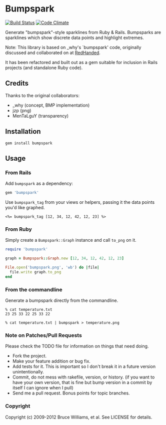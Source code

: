 Bumpspark
=========

[![Build Status](https://travis-ci.org/bruce/bumpspark.png)](https://travis-ci.org/bruce/bumpspark)
[![Code Climate](https://codeclimate.com/badge.png)](https://codeclimate.com/github/bruce/bumpspark)

Generate "bumpspark"-style sparklines from Ruby & Rails. Bumpsparks
are sparklines which show discrete data points and highlight extremes.

Note: This library is based on _why's `bumpspark' code,
originally discussed and collaborated on at
[RedHanded](http://redhanded.hobix.com/inspect/sparklinesForMinimalists.html).

It has been refactored and built out as a gem suitable for inclusion
in Rails projects (and standalone Ruby code).

Credits
-------

Thanks to the original collaborators:

 * _why (concept, BMP implementation)
 * jzp (png)
 * MenTaLguY (transparency)

Installation
------------

```
gem install bumpspark
```

Usage
-----

### From Rails

Add `bumpspark` as a dependency:

```ruby
gem 'bumpspark'
```

Use `bumpspark_tag` from your views or helpers, passing it the data
points you'd like graphed.

```erb
<%= bumpspark_tag [12, 34, 12, 42, 12, 23] %>
```
    
### From Ruby

Simply create a `Bumpspark::Graph` instance and call `to_png` on it.

```ruby
require 'bumpspark'

graph = Bumpspark::Graph.new [12, 34, 12, 42, 12, 23]

File.open('bumpspark.png', 'wb') do |file|
  file.write graph.to_png
end
```

### From the commandline

Generate a bumpspark directly from the commandline.

```
% cat temperature.txt
23 25 33 22 25 33 22

% cat temperature.txt | bumpspark > temperature.png
```

### Note on Patches/Pull Requests
 
Please check the TODO file for information on things that need doing. 
 
 * Fork the project.
 * Make your feature addition or bug fix.
 * Add tests for it. This is important so I don't break it in a
   future version unintentionally.
 * Commit, do not mess with rakefile, version, or history.
   (if you want to have your own version, that is fine but
   bump version in a commit by itself I can ignore when I pull)
 * Send me a pull request. Bonus points for topic branches.

### Copyright

Copyright (c) 2009-2012 Bruce Williams, et al. See LICENSE for
details.
